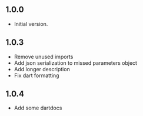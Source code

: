 ## 1.0.0

- Initial version.

## 1.0.3

- Remove unused imports
- Add json serialization to missed parameters object
- Add longer description
- Fix dart formatting

## 1.0.4

- Add some dartdocs